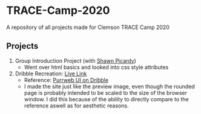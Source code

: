 # TRACE-Camp-2020
A repository of all projects made for Clemson TRACE Camp 2020

## Projects
1. Group Introduction Project (with [Shawn Picardy](https://shawnpicardy.com/))
    - Went over html basics and looked into css style attributes
2. Dribble Recreation: [Live Link](jlittle-project-2.surge.sh)
    - Reference: [Purrweb UI on Dribble](https://dribbble.com/shots/11580352-Travel-App-Design-Concept)
    - I made the site just like the preview image, even though the rounded page is probably intended to be scaled to the size of the browser window. I did this because of the ability to directly compare to the reference aswell as for aesthetic reasons.
